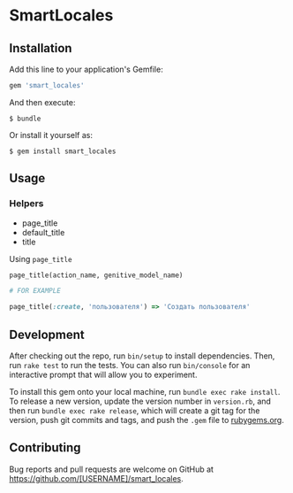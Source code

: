 # SmartLocales

## Installation

Add this line to your application's Gemfile:

```ruby
gem 'smart_locales'
```

And then execute:

    $ bundle

Or install it yourself as:

    $ gem install smart_locales

## Usage

### Helpers

* page_title
* default_title
* title

Using `page_title`

```ruby
page_title(action_name, genitive_model_name)

# FOR EXAMPLE

page_title(:create, 'пользователя') => 'Создать пользователя'
```

## Development

After checking out the repo, run `bin/setup` to install dependencies. Then, run `rake test` to run the tests. You can also run `bin/console` for an interactive prompt that will allow you to experiment.

To install this gem onto your local machine, run `bundle exec rake install`. To release a new version, update the version number in `version.rb`, and then run `bundle exec rake release`, which will create a git tag for the version, push git commits and tags, and push the `.gem` file to [rubygems.org](https://rubygems.org).

## Contributing

Bug reports and pull requests are welcome on GitHub at https://github.com/[USERNAME]/smart_locales.
